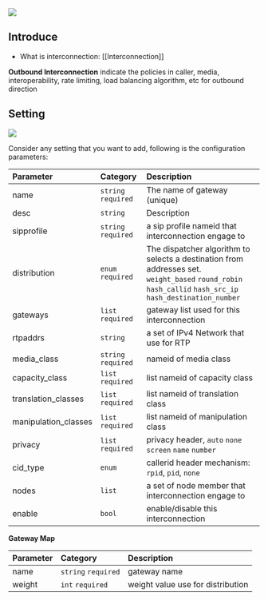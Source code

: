 <img src="https://img.shields.io/badge/STATUS-DONE-blue?style=flat-square">

## Introduce
* What is interconnection: [[Interconnection]]

**Outbound Interconnection** indicate the policies in caller, media, interoperability, rate limiting, load balancing algorithm, etc for outbound direction

## Setting
<img src="https://img.shields.io/badge/API-/libreapi/interconnection/outbound-BLUE?style=for-the-badge&logo=Safari">

Consider any setting that you want to add, following is the configuration parameters:

Parameter    | Category           | Description                     
:---         |:---                |:---                             
name         |`string` `required` | The name of gateway (unique)    
desc         |`string` | Description 
sipprofile |`string` `required`|a sip profile nameid that interconnection engage to
distribution|`enum` `required`| The dispatcher algorithm to selects a destination from addresses set.<br>`weight_based` `round_robin` `hash_callid` `hash_src_ip` `hash_destination_number`
gateways|`list` `required`|gateway list used for this interconnection
rtpaddrs|`string` |a set of IPv4 Network that use for RTP
media_class|`string` `required`|nameid of media class
capacity_class|`list` `required`|list nameid of capacity class
translation_classes|`list` `required`|list nameid of translation class
manipulation_classes|`list` `required`|list nameid of manipulation class
privacy|`list` `required`| privacy header, `auto` `none` `screen` `name` `number`
cid_type|`enum`|callerid header mechanism: `rpid`, `pid`, `none`
nodes|`list`|a set of node member that interconnection engage to
enable|`bool`|enable/disable this interconnection

**Gateway Map**

Parameter    | Category           | Description                     
:---         |:---                |:---                             
name         |`string` `required` | gateway name    
weight       |`int` `required`| weight value use for distribution 
